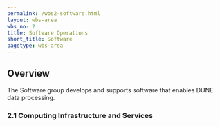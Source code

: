 ```yaml
---
permalink: /wbs2-software.html
layout: wbs-area
wbs_no: 2
title: Software Operations
short_title: Software
pagetype: wbs-area
---
```


## Overview
The Software group develops and supports software that enables DUNE data processing. 

### 2.1 Computing Infrastructure and Services

